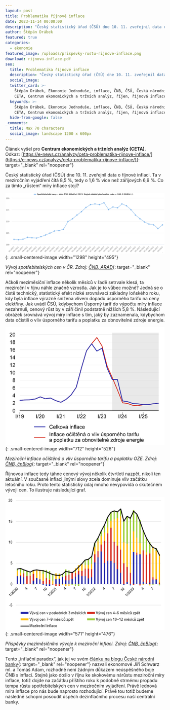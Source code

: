 ```yaml
---
layout: post
title: Problematika říjnové inflace
date: 2023-11-14 00:00:00
description: "Český statistický úřad (ČSÚ) dne 10. 11. zveřejnil data o říjnové inflaci. Ta v\_meziročním vyjádření čítá 8,5 %, tedy o 1,6 % více než zářijových 6,9 %. Co za tímto „růstem“ míry inflace stojí?"
author: Štěpán Drábek
featured: true
categories:
  - ekonomie
featured_image: /uploads/prispevky-rustu-rijnove-inflace.png
download: rijnova-inflace.pdf
seo:
  title: Problematika říjnové inflace
  description: "Český statistický úřad (ČSÚ) dne 10. 11. zveřejnil data o říjnové inflaci. Ta v\_meziročním vyjádření čítá 8,5 %, tedy o 1,6 % více než zářijových 6,9 %. Co za tímto „růstem“ míry inflace stojí?"
  social_image:
  twitter_card: >-
    Štěpán Drábek, Ekonomie Jednoduše, inflace, ČNB, ČSÚ, Česká národní banka,
    CETA, Centrum ekonomických a tržních analýz, říjen, říjnová inflace, 2023
  keywords: >-
    Štěpán Drábek, Ekonomie Jednoduše, inflace, ČNB, ČSÚ, Česká národní banka,
    CETA, Centrum ekonomických a tržních analýz, říjen, říjnová inflace, 2023
  hide-from-google: false
_comments:
  title: Max 70 characters
  social_image: landscape 1200 x 600px
---
```

Článek vyšel pro&nbsp;**Centrum ekonomických a tržních analýz (CETA)**. Odkaz:&nbsp;[https://e-news.cz/analyzy/ceta-problematika-rijnove-inflace/](https://e-news.cz/analyzy/ceta-problematika-rijnove-inflace/){: target="_blank" rel="noopener"}

Český statistický úřad (ČSÚ) dne 10. 11. zveřejnil data o říjnové inflaci. Ta v meziročním vyjádření čítá 8,5 %, tedy o 1,6 % více než zářijových 6,9 %. Co za tímto „růstem“ míry inflace stojí?

![](/uploads/inflace-rijen.png){: .small-centered-image width="1298" height="495"}

*Vývoj spotřebitelských cen v ČR. Zdroj:* [*ČNB, ARAD*](https://www.cnb.cz/arad/#/cs/indicators){: target="_blank" rel="noopener"}

Ačkoli meziměsíční inflace několik měsíců v řadě setrvale klesá, ta meziroční v říjnu náhle značně vzrostla. Jak je to vůbec možné? Jedná se o čistě technický, statistický efekt nízké srovnávací základny loňského roku, kdy byla inflace výrazně snížena vlivem dopadu úsporného tarifu na ceny elektřiny. Jak uvádí ČSÚ, kdybychom Úsporný tarif do výpočtu míry inflace nezahrnuli, cenový růst by v září činil podstatně nižších 5,8 %. Následující obrázek srovnává vývoj míry inflace s tím, jaký by zaznamenala, kdybychom data očistili o vliv úsporného tarifu a poplatku za obnovitelné zdroje energie.

![](/uploads/rijnova-inflace-ocistena.png){: .small-centered-image width="712" height="526"}

*Meziroční inflace očištěná o vliv úsporného tarifu a poplatku OZE. Zdroj:* [*ČNB, čnBlog*](https://www.cnb.cz/cs/o_cnb/cnblog/Na-podzim-bude-inflace-zubata-nez-zacatkem-roku-spadne-k-cili/){: target="_blank" rel="noopener"}

Říjnovou inflace tedy táhne cenový vývoj několik čtvrtletí nazpět, nikoli ten aktuální. V současné inflaci jinými slovy zcela dominuje vliv začátku letošního roku. Proto tento statistický údaj mnoho nevypovídá o skutečném vývoji cen. To ilustruje následující graf.

![](/uploads/prispevky-rustu-rijnove-inflace.png){: .small-centered-image width="571" height="476"}

*Příspěvky meziměsíčního vývoje k meziroční inflaci. Zdroj:* [*ČNB, čnBlog*](https://www.cnb.cz/cs/o_cnb/cnblog/Soucasna-inflace-je-veci-minulosti/){: target="_blank" rel="noopener"}

Tento „inflační paradox“, jak jej ve svém [článku na blogu České národní banky](https://www.cnb.cz/cs/o_cnb/cnblog/Inflacni-paradox-rijnova-inflace-vyskoci-inbspkdyby-se-uz-nezdrazovalo/){: target="_blank" rel="noopener"} nazvali ekonomové Jiří Schwarz ml. a Tomáš Adam, rozhodně není žádným důkazem neúspěšného boje ČNB s inflací. Stejně jako došlo v říjnu ke skokovému nárůstu meziroční míry inflace, totiž dojde na začátku příštího roku k podobně strmému propadu tempa růstu spotřebitelských cen v meziročním vyjádření. Právě lednová míra inflace pro nás bude naprosto rozhodující. Právě tou totiž budeme následně schopni posoudit úspěch dezinflačního procesu naší centrální banky.